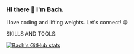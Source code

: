 ### Hi there 👋 I'm Bach.

I love coding and lifting weights. Let's connect! 😁

SKILLS AND TOOLS:


[![Bach's GitHub stats](https://github-readme-stats.vercel.app/api?username=bachdumpling)](https://github.com/bachdumpling/github-readme-stats)

<!--
**bachdumpling/bachdumpling** is a ✨ _special_ ✨ repository because its `README.md` (this file) appears on your GitHub profile.

Here are some ideas to get you started:

- 🔭 I’m currently working on ...
- 🌱 I’m currently learning ...
- 👯 I’m looking to collaborate on ...
- 🤔 I’m looking for help with ...
- 💬 Ask me about ...
- 📫 How to reach me: ...
- 😄 Pronouns: ...
- ⚡ Fun fact: ...
-->
